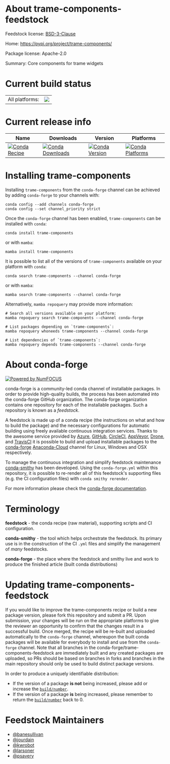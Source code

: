 About trame-components-feedstock
================================

Feedstock license: [BSD-3-Clause](https://github.com/conda-forge/trame-components-feedstock/blob/main/LICENSE.txt)

Home: https://pypi.org/project/trame-components/

Package license: Apache-2.0

Summary: Core components for trame widgets

Current build status
====================


<table><tr><td>All platforms:</td>
    <td>
      <a href="https://dev.azure.com/conda-forge/feedstock-builds/_build/latest?definitionId=18613&branchName=main">
        <img src="https://dev.azure.com/conda-forge/feedstock-builds/_apis/build/status/trame-components-feedstock?branchName=main">
      </a>
    </td>
  </tr>
</table>

Current release info
====================

| Name | Downloads | Version | Platforms |
| --- | --- | --- | --- |
| [![Conda Recipe](https://img.shields.io/badge/recipe-trame--components-green.svg)](https://anaconda.org/conda-forge/trame-components) | [![Conda Downloads](https://img.shields.io/conda/dn/conda-forge/trame-components.svg)](https://anaconda.org/conda-forge/trame-components) | [![Conda Version](https://img.shields.io/conda/vn/conda-forge/trame-components.svg)](https://anaconda.org/conda-forge/trame-components) | [![Conda Platforms](https://img.shields.io/conda/pn/conda-forge/trame-components.svg)](https://anaconda.org/conda-forge/trame-components) |

Installing trame-components
===========================

Installing `trame-components` from the `conda-forge` channel can be achieved by adding `conda-forge` to your channels with:

```
conda config --add channels conda-forge
conda config --set channel_priority strict
```

Once the `conda-forge` channel has been enabled, `trame-components` can be installed with `conda`:

```
conda install trame-components
```

or with `mamba`:

```
mamba install trame-components
```

It is possible to list all of the versions of `trame-components` available on your platform with `conda`:

```
conda search trame-components --channel conda-forge
```

or with `mamba`:

```
mamba search trame-components --channel conda-forge
```

Alternatively, `mamba repoquery` may provide more information:

```
# Search all versions available on your platform:
mamba repoquery search trame-components --channel conda-forge

# List packages depending on `trame-components`:
mamba repoquery whoneeds trame-components --channel conda-forge

# List dependencies of `trame-components`:
mamba repoquery depends trame-components --channel conda-forge
```


About conda-forge
=================

[![Powered by
NumFOCUS](https://img.shields.io/badge/powered%20by-NumFOCUS-orange.svg?style=flat&colorA=E1523D&colorB=007D8A)](https://numfocus.org)

conda-forge is a community-led conda channel of installable packages.
In order to provide high-quality builds, the process has been automated into the
conda-forge GitHub organization. The conda-forge organization contains one repository
for each of the installable packages. Such a repository is known as a *feedstock*.

A feedstock is made up of a conda recipe (the instructions on what and how to build
the package) and the necessary configurations for automatic building using freely
available continuous integration services. Thanks to the awesome service provided by
[Azure](https://azure.microsoft.com/en-us/services/devops/), [GitHub](https://github.com/),
[CircleCI](https://circleci.com/), [AppVeyor](https://www.appveyor.com/),
[Drone](https://cloud.drone.io/welcome), and [TravisCI](https://travis-ci.com/)
it is possible to build and upload installable packages to the
[conda-forge](https://anaconda.org/conda-forge) [Anaconda-Cloud](https://anaconda.org/)
channel for Linux, Windows and OSX respectively.

To manage the continuous integration and simplify feedstock maintenance
[conda-smithy](https://github.com/conda-forge/conda-smithy) has been developed.
Using the ``conda-forge.yml`` within this repository, it is possible to re-render all of
this feedstock's supporting files (e.g. the CI configuration files) with ``conda smithy rerender``.

For more information please check the [conda-forge documentation](https://conda-forge.org/docs/).

Terminology
===========

**feedstock** - the conda recipe (raw material), supporting scripts and CI configuration.

**conda-smithy** - the tool which helps orchestrate the feedstock.
                   Its primary use is in the construction of the CI ``.yml`` files
                   and simplify the management of *many* feedstocks.

**conda-forge** - the place where the feedstock and smithy live and work to
                  produce the finished article (built conda distributions)


Updating trame-components-feedstock
===================================

If you would like to improve the trame-components recipe or build a new
package version, please fork this repository and submit a PR. Upon submission,
your changes will be run on the appropriate platforms to give the reviewer an
opportunity to confirm that the changes result in a successful build. Once
merged, the recipe will be re-built and uploaded automatically to the
`conda-forge` channel, whereupon the built conda packages will be available for
everybody to install and use from the `conda-forge` channel.
Note that all branches in the conda-forge/trame-components-feedstock are
immediately built and any created packages are uploaded, so PRs should be based
on branches in forks and branches in the main repository should only be used to
build distinct package versions.

In order to produce a uniquely identifiable distribution:
 * If the version of a package **is not** being increased, please add or increase
   the [``build/number``](https://docs.conda.io/projects/conda-build/en/latest/resources/define-metadata.html#build-number-and-string).
 * If the version of a package **is** being increased, please remember to return
   the [``build/number``](https://docs.conda.io/projects/conda-build/en/latest/resources/define-metadata.html#build-number-and-string)
   back to 0.

Feedstock Maintainers
=====================

* [@banesullivan](https://github.com/banesullivan/)
* [@jourdain](https://github.com/jourdain/)
* [@kwrobot](https://github.com/kwrobot/)
* [@larsoner](https://github.com/larsoner/)
* [@psavery](https://github.com/psavery/)

